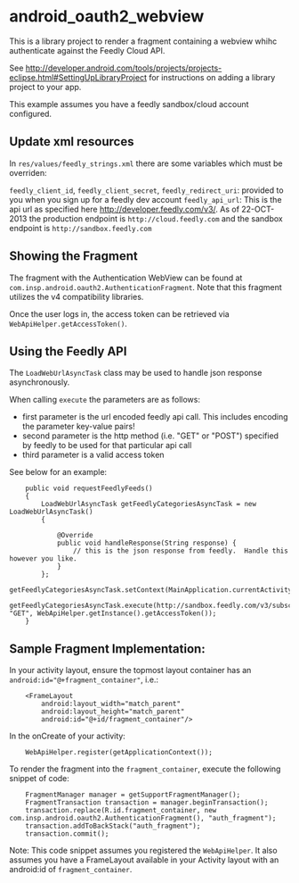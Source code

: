 android_oauth2_webview
======================

This is a library project to render a fragment containing a webview whihc authenticate against the Feedly Cloud API.

See http://developer.android.com/tools/projects/projects-eclipse.html#SettingUpLibraryProject for instructions on adding a library project to your app.

This example assumes you have a feedly sandbox/cloud account configured.



Update xml resources
----------------------

In ```res/values/feedly_strings.xml``` there are some variables which must be overriden:

```feedly_client_id```, ```feedly_client_secret```, ```feedly_redirect_uri```: provided to you when you sign up for a feedly dev account
```feedly_api_url```: This is the api url as specified  here http://developer.feedly.com/v3/.  As of 22-OCT-2013 the production endpoint is ```http://cloud.feedly.com``` and the sandbox endpoint is ```http://sandbox.feedly.com```



Showing the Fragment
--------------------
The fragment with the Authentication WebView can be found at ```com.insp.android.oauth2.AuthenticationFragment```.  Note that this fragment utilizes the v4 compatibility libraries.

Once the user logs in, the access token can be retrieved via ```WebApiHelper.getAccessToken()```.



Using the Feedly API
--------------------

The ```LoadWebUrlAsyncTask``` class may be used to handle json response asynchronously.

When calling ```execute``` the parameters are as follows:
- first parameter is the url encoded feedly api call.  This includes encoding the parameter key-value pairs!
- second parameter is the http method (i.e. "GET" or "POST") specified by feedly to be used for that particular api call
- third parameter is a valid access token

See below for an example:

```
	public void requestFeedlyFeeds()
	{
		LoadWebUrlAsyncTask getFeedlyCategoriesAsyncTask = new LoadWebUrlAsyncTask()
		{
			
			@Override
			public void handleResponse(String response) {
				// this is the json response from feedly.  Handle this however you like.
			}
		};
		getFeedlyCategoriesAsyncTask.setContext(MainApplication.currentActivity);
		getFeedlyCategoriesAsyncTask.execute(http://sandbox.feedly.com/v3/subscriptions/", "GET", WebApiHelper.getInstance().getAccessToken());
	}
```



Sample Fragment Implementation:
--------------------------------
In your activity layout, ensure the topmost layout container has an ```android:id="@+fragment_container"```, i.e.:

```
    <FrameLayout
        android:layout_width="match_parent"
        android:layout_height="match_parent"
        android:id="@+id/fragment_container"/>
```

In the onCreate of your activity:

```
	WebApiHelper.register(getApplicationContext());
```	

To render the fragment into the ```fragment_container```, execute the following snippet of code:
```
	FragmentManager manager = getSupportFragmentManager();
	FragmentTransaction transaction = manager.beginTransaction();
	transaction.replace(R.id.fragment_container, new com.insp.android.oauth2.AuthenticationFragment(), "auth_fragment");
	transaction.addToBackStack("auth_fragment");
	transaction.commit();
```

Note: This code snippet assumes you registered the ```WebApiHelper```.  It also assumes you have a FrameLayout available in your Activity layout with an android:id of ```fragment_container```.

